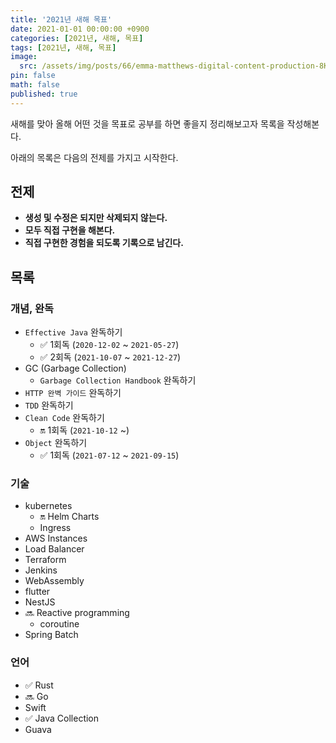 ```yaml
---
title: '2021년 새해 목표'
date: 2021-01-01 00:00:00 +0900
categories: [2021년, 새해, 목표]
tags: [2021년, 새해, 목표]
image:
  src: /assets/img/posts/66/emma-matthews-digital-content-production-8K62atzbulQ-unsplash.jpg
pin: false
math: false
published: true
---
```


새해를 맞아 올해 어떤 것을 목표로 공부를 하면 좋을지 정리해보고자 목록을 작성해본다.

아래의 목록은 다음의 전제를 가지고 시작한다.

## 전제

- **생성 및 수정은 되지만 삭제되지 않는다.**
- **모두 직접 구현을 해본다.**
- **직접 구현한 경험을 되도록 기록으로 남긴다.**

## 목록

### 개념, 완독

- `Effective Java` 완독하기
  - ✅ 1회독 (`2020-12-02` ~ `2021-05-27`)
  - ✅ 2회독 (`2021-10-07` ~ `2021-12-27`)
- GC (Garbage Collection)
  - `Garbage Collection Handbook` 완독하기
- `HTTP 완벽 가이드` 완독하기
- `TDD` 완독하기
- `Clean Code` 완독하기
  - 🔛 1회독 (`2021-10-12` ~)
- `Object` 완독하기
  - ✅ 1회독 (`2021-07-12` ~ `2021-09-15`)

### 기술

- kubernetes
  - 🔛 Helm Charts
  - Ingress
- AWS Instances
- Load Balancer
- Terraform
- Jenkins
- WebAssembly
- flutter
- NestJS
- 🔜 Reactive programming
  - coroutine
- Spring Batch

### 언어

- ✅ Rust
- 🔜 Go
- Swift
- ✅ Java Collection
- Guava
